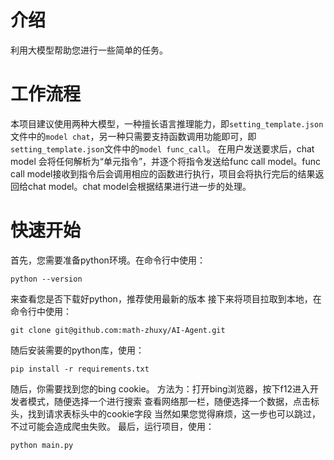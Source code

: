 # 介绍
利用大模型帮助您进行一些简单的任务。

# 工作流程
本项目建议使用两种大模型，一种擅长语言推理能力，即`setting_template.json`文件中的`model chat`，另一种只需要支持函数调用功能即可，即`setting_template.json`文件中的`model func_call`。
在用户发送要求后，chat model 会将任何解析为“单元指令”，并逐个将指令发送给func call model。func call model接收到指令后会调用相应的函数进行执行，项目会将执行完后的结果返回给chat model。chat model会根据结果进行进一步的处理。

# 快速开始
首先，您需要准备python环境。在命令行中使用：
```
python --version
```
来查看您是否下载好python，推荐使用最新的版本
接下来将项目拉取到本地，在命令行中使用：
```
git clone git@github.com:math-zhuxy/AI-Agent.git
```
随后安装需要的python库，使用：
```
pip install -r requirements.txt
```
随后，你需要找到您的bing cookie。
方法为：打开bing浏览器，按下f12进入开发者模式，随便选择一个进行搜索
查看网络那一栏，随便选择一个数据，点击标头，找到请求表标头中的cookie字段
当然如果您觉得麻烦，这一步也可以跳过，不过可能会造成爬虫失败。
最后，运行项目，使用：
```
python main.py
```